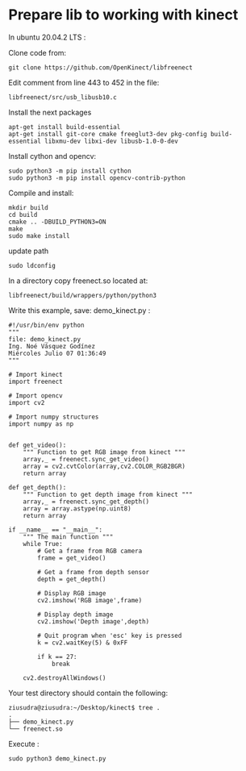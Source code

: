 # Prepare lib to working with kinect

In ubuntu 20.04.2 LTS :


Clone code from: 

```
git clone https://github.com/OpenKinect/libfreenect
```

Edit comment from line 443 to 452 in the file:

```
libfreenect/src/usb_libusb10.c
```

Install the next packages

```
apt-get install build-essential
apt-get install git-core cmake freeglut3-dev pkg-config build-essential libxmu-dev libxi-dev libusb-1.0-0-dev

```

Install cython and opencv:

```
sudo python3 -m pip install cython
sudo python3 -m pip install opencv-contrib-python
```

Compile and install:

```
mkdir build
cd build
cmake .. -DBUILD_PYTHON3=ON
make 
sudo make install
```

update path
```
sudo ldconfig
```
In a directory copy freenect.so located at:

```
libfreenect/build/wrappers/python/python3
```

Write this example, save: demo_kinect.py  :

```
#!/usr/bin/env python
"""
file: demo_kinect.py 
Ing. Noé Vásquez Godínez
Miércoles Julio 07 01:36:49
"""

# Import kinect
import freenect

# Import opencv 
import cv2

# Import numpy structures
import numpy as np


def get_video():
    """ Function to get RGB image from kinect """
    array,_ = freenect.sync_get_video()
    array = cv2.cvtColor(array,cv2.COLOR_RGB2BGR)
    return array

def get_depth():
    """ Function to get depth image from kinect """
    array,_ = freenect.sync_get_depth()
    array = array.astype(np.uint8)
    return array

if __name__ == "__main__":
    """ The main function """
    while True:
        # Get a frame from RGB camera
        frame = get_video()

        # Get a frame from depth sensor
        depth = get_depth()

        # Display RGB image
        cv2.imshow('RGB image',frame)

        # Display depth image
        cv2.imshow('Depth image',depth)

        # Quit program when 'esc' key is pressed
        k = cv2.waitKey(5) & 0xFF

        if k == 27:
            break

    cv2.destroyAllWindows()

```

Your test directory should contain the following:
```
ziusudra@ziusudra:~/Desktop/kinect$ tree .
.
├── demo_kinect.py
└── freenect.so
```

Execute :

```
sudo python3 demo_kinect.py 
```
